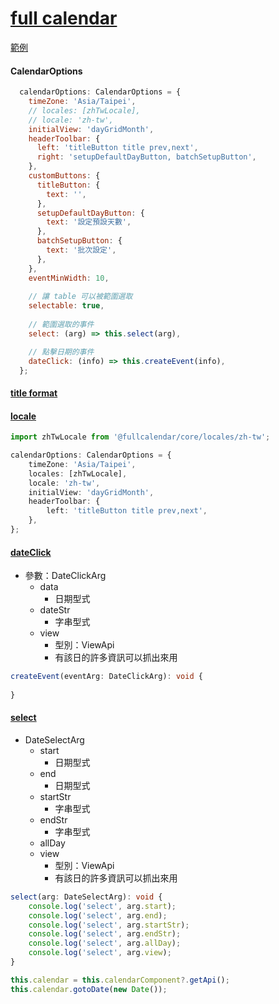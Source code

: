 # [full calendar](https://fullcalendar.io/docs)

[範例](https://stackblitz.com/github/fullcalendar/fullcalendar-example-projects/tree/master/angular)

#### CalendarOptions


```js
  calendarOptions: CalendarOptions = {
    timeZone: 'Asia/Taipei',
    // locales: [zhTwLocale],
    // locale: 'zh-tw',
    initialView: 'dayGridMonth',
    headerToolbar: {
      left: 'titleButton title prev,next',
      right: 'setupDefaultDayButton, batchSetupButton',
    },
    customButtons: {
      titleButton: {
        text: '',
      },
      setupDefaultDayButton: {
        text: '設定預設天數',
      },
      batchSetupButton: {
        text: '批次設定',
      },
    },
    eventMinWidth: 10,
    
    // 讓 table 可以被範圍選取
    selectable: true,
    
    // 範圍選取的事件
    select: (arg) => this.select(arg),

    // 點擊日期的事件
    dateClick: (info) => this.createEvent(info),
  };
```

#### [title format](https://fullcalendar.io/docs/titleFormat)

#### [locale](https://fullcalendar.io/docs/locale)

```ts
import zhTwLocale from '@fullcalendar/core/locales/zh-tw';

calendarOptions: CalendarOptions = {
    timeZone: 'Asia/Taipei',
    locales: [zhTwLocale],
    locale: 'zh-tw',
    initialView: 'dayGridMonth',
    headerToolbar: {
        left: 'titleButton title prev,next',
    },
};
```

#### [dateClick](https://fullcalendar.io/docs/dateClick)

- 參數：DateClickArg
  - data 
    - 日期型式
  - dateStr
    - 字串型式
  - view
    - 型別：ViewApi
    - 有該日的許多資訊可以抓出來用
    


```ts
createEvent(eventArg: DateClickArg): void { 
    
}
```


#### [select](https://fullcalendar.io/docs/select-callback)

- DateSelectArg
  - start 
    - 日期型式
  - end
    - 日期型式
  - startStr
    - 字串型式
  - endStr
    - 字串型式
  - allDay
  - view
    - 型別：ViewApi
    - 有該日的許多資訊可以抓出來用

```ts
select(arg: DateSelectArg): void {
    console.log('select', arg.start);
    console.log('select', arg.end);
    console.log('select', arg.startStr);
    console.log('select', arg.endStr);
    console.log('select', arg.allDay);
    console.log('select', arg.view);
}
```


```ts
this.calendar = this.calendarComponent?.getApi();
this.calendar.gotoDate(new Date());
```